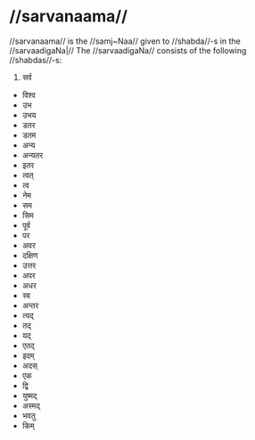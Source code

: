 # //sarvanaama//

//sarvanaama// is the //samj~Naa// given to //shabda//-s in the //sarvaadigaNa|// The //sarvaadigaNa// consists of the following //shabdas//-s:

1. सर्व
- विश्व
- उभ
- उभय
- डतर
- डतम
- अन्य
- अन्यतर
- इतर
- त्वत्
- त्व
- नेम
- सम
- सिम
- पूर्व
- पर
- अवर
- दक्षिण
- उत्तर
- अपर
- अधर
- स्व
- अन्तर
- त्यद्
- तद्
- यद्
- एतद्
- इदम्
- अदस्
- एक
- द्वि
- युष्मद्
- अस्मद्
- भवतु
- किम्


<!--stackedit_data:
eyJoaXN0b3J5IjpbMTE0ODU0NDY5LDUyNTkzMzQ4NSwxMjgyMT
M4OTYxLDEzNzc5NTU4NTcsLTE0ODU1MDY2OTEsODk0MjIzNDE1
LDkwMzgzNjkwNCwtMTY3OTcyNDg0MF19
-->